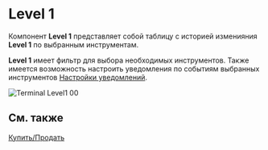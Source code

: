 # Level 1

Компонент **Level 1** представляет собой таблицу с историей изменияния **Level 1** по выбранным инструментам.

**Level 1** имеет фильтр для выбора необходимых инструментов. Также имеется возможность настроить уведомления по событиям выбранных инструментов [Настройки уведомлений](Designer_notification_Setting.md).

![Terminal Level1 00](~/images/Terminal_Level1_00.png)

## См. также

[Купить\/Продать](Terminal_Buy_Sell.md)
